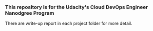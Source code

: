 ### This repository is for the Udacity's Cloud DevOps Engineer Nanodgree Program
There are write-up report in each project folder for more detail.
